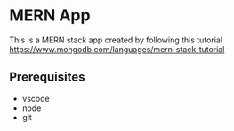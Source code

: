 # MERN App

This is a MERN stack app created by following this tutorial
https://www.mongodb.com/languages/mern-stack-tutorial

## Prerequisites 

* vscode
* node
* git
